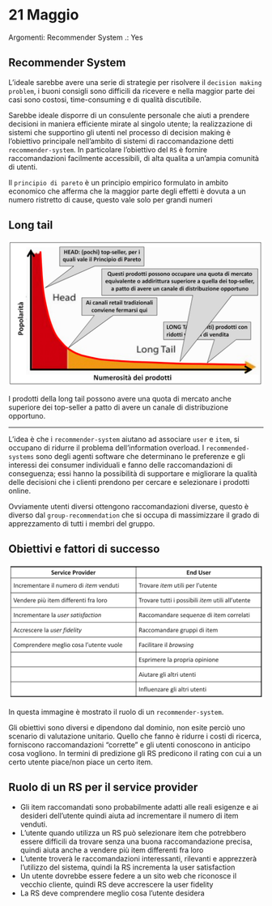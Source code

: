 # 21 Maggio

Argomenti: Recommender System
.: Yes

## Recommender System

L’ideale sarebbe avere una serie di strategie per risolvere il `decision making problem`, i buoni consigli sono difficili da ricevere e nella maggior parte dei casi sono costosi, time-consuming e di qualità discutibile.

Sarebbe ideale disporre di un consulente personale che aiuti a prendere decisioni in maniera efficiente mirate al singolo utente; la realizzazione di sistemi che supportino gli utenti nel processo di decision making è l’obiettivo principale nell’ambito di sistemi di raccomandazione detti `recommender-system`. In particolare l’obiettivo del `RS` è fornire raccomandazioni facilmente accessibili, di alta qualita a un’ampia comunità di utenti.

Il `principio di pareto` è un principio empirico formulato in ambito economico che afferma che la maggior parte degli effetti è dovuta a un numero ristretto di cause, questo vale solo per grandi numeri 

## Long tail

![Untitled](SII21051.png)

I prodotti della long tail possono avere una quota di mercato anche superiore dei top-seller a patto di avere un canale di distribuzione opportuno.

---

L’idea è che i `recommender-system` aiutano ad associare `user` e `item`, si occupano di ridurre il problema dell’information overload. I `recommended-systems` sono degli agenti software che determinano le preferenze e gli interessi dei consumer individuali e fanno delle raccomandazioni di conseguenza; essi hanno la possibilità di supportare e migliorare la qualità delle decisioni che i clienti prendono per cercare e selezionare i prodotti online.

Ovviamente utenti diversi ottengono raccomandazioni diverse, questo è diverso dal `group-recommendation` che si occupa di massimizzare il grado di apprezzamento di tutti i membri del gruppo. 

## Obiettivi e fattori di successo

![Untitled](SII21052.png)

In questa immagine è mostrato il ruolo di un `recommender-system`.

Gli obiettivi sono diversi e dipendono dal dominio, non esite perciò uno scenario di valutazione unitario. Quello che fanno è ridurre i costi di ricerca, forniscono raccomandazioni “corrette” e gli utenti conoscono in anticipo cosa vogliono. In termini di predizione gli RS predicono il rating con cui a un certo utente piace/non piace un certo item.

## Ruolo di un RS per il service provider

- Gli item raccomandati sono probabilmente adatti alle reali esigenze e ai desideri dell’utente quindi aiuta ad incrementare il numero di item venduti.
- L’utente quando utilizza un RS può selezionare item che potrebbero essere difficili da trovare senza una buona raccomandazione precisa, quindi aiuta anche a vendere più item differenti fra loro
- L’utente troverà le raccomandazioni interessanti, rilevanti e apprezzerà l’utilizzo del sistema, quindi la RS incrementa la user satisfaction
- Un utente dovrebbe essere federe a un sito web che riconosce il vecchio cliente, quindi RS deve accrescere la user fidelity
- La RS deve comprendere meglio cosa l’utente desidera

